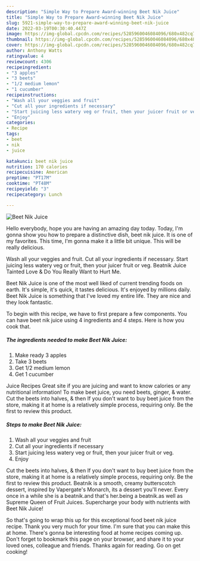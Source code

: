 ```yaml
---
description: "Simple Way to Prepare Award-winning Beet Nik Juice"
title: "Simple Way to Prepare Award-winning Beet Nik Juice"
slug: 5921-simple-way-to-prepare-award-winning-beet-nik-juice
date: 2022-03-19T00:30:40.447Z
image: https://img-global.cpcdn.com/recipes/5285960046084096/680x482cq70/beet-nik-juice-recipe-main-photo.jpg
thumbnail: https://img-global.cpcdn.com/recipes/5285960046084096/680x482cq70/beet-nik-juice-recipe-main-photo.jpg
cover: https://img-global.cpcdn.com/recipes/5285960046084096/680x482cq70/beet-nik-juice-recipe-main-photo.jpg
author: Anthony Watts
ratingvalue: 4
reviewcount: 4306
recipeingredient:
- "3 apples"
- "3 beets"
- "1/2 medium lemon"
- "1 cucumber"
recipeinstructions:
- "Wash all your veggies and fruit"
- "Cut all your ingredients if necessary"
- "Start juicing less watery veg or fruit, then your juicer fruit or veg."
- "Enjoy"
categories:
- Recipe
tags:
- beet
- nik
- juice

katakunci: beet nik juice 
nutrition: 170 calories
recipecuisine: American
preptime: "PT17M"
cooktime: "PT48M"
recipeyield: "3"
recipecategory: Lunch

---
```



![Beet Nik Juice](https://img-global.cpcdn.com/recipes/5285960046084096/680x482cq70/beet-nik-juice-recipe-main-photo.jpg)

Hello everybody, hope you are having an amazing day today. Today, I'm gonna show you how to prepare a distinctive dish, beet nik juice. It is one of my favorites. This time, I'm gonna make it a little bit unique. This will be really delicious.

Wash all your veggies and fruit. Cut all your ingredients if necessary. Start juicing less watery veg or fruit, then your juicer fruit or veg. Beatnik Juice Tainted Love &amp; Do You Really Want to Hurt Me.

Beet Nik Juice is one of the most well liked of current trending foods on earth. It's simple, it's quick, it tastes delicious. It's enjoyed by millions daily. Beet Nik Juice is something that I've loved my entire life. They are nice and they look fantastic.


To begin with this recipe, we have to first prepare a few components. You can have beet nik juice using 4 ingredients and 4 steps. Here is how you cook that.

<!--inarticleads1-->

##### The ingredients needed to make Beet Nik Juice:

1. Make ready 3 apples
1. Take 3 beets
1. Get 1/2 medium lemon
1. Get 1 cucumber


Juice Recipes Great site if you are juicing and want to know calories or any nutritional information! To make beet juice, you need beets, ginger, &amp; water. Cut the beets into halves, &amp; then If you don&#39;t want to buy beet juice from the store, making it at home is a relatively simple process, requiring only. Be the first to review this product. 

<!--inarticleads2-->

##### Steps to make Beet Nik Juice:

1. Wash all your veggies and fruit
1. Cut all your ingredients if necessary
1. Start juicing less watery veg or fruit, then your juicer fruit or veg.
1. Enjoy


Cut the beets into halves, &amp; then If you don&#39;t want to buy beet juice from the store, making it at home is a relatively simple process, requiring only. Be the first to review this product. Beatnik is a smooth, creamy butterscotch dessert, inspired by Vapergate&#39;s Monarch, its a dessert you&#39;ll never. Every once in a while she is a beatnik.and that&#39;s her.being a beatnik.as well as Supreme Queen of Fruit Juices. Supercharge your body with nutrients with Beet Nik Juice! 

So that's going to wrap this up for this exceptional food beet nik juice recipe. Thank you very much for your time. I'm sure that you can make this at home. There's gonna be interesting food at home recipes coming up. Don't forget to bookmark this page on your browser, and share it to your loved ones, colleague and friends. Thanks again for reading. Go on get cooking!
